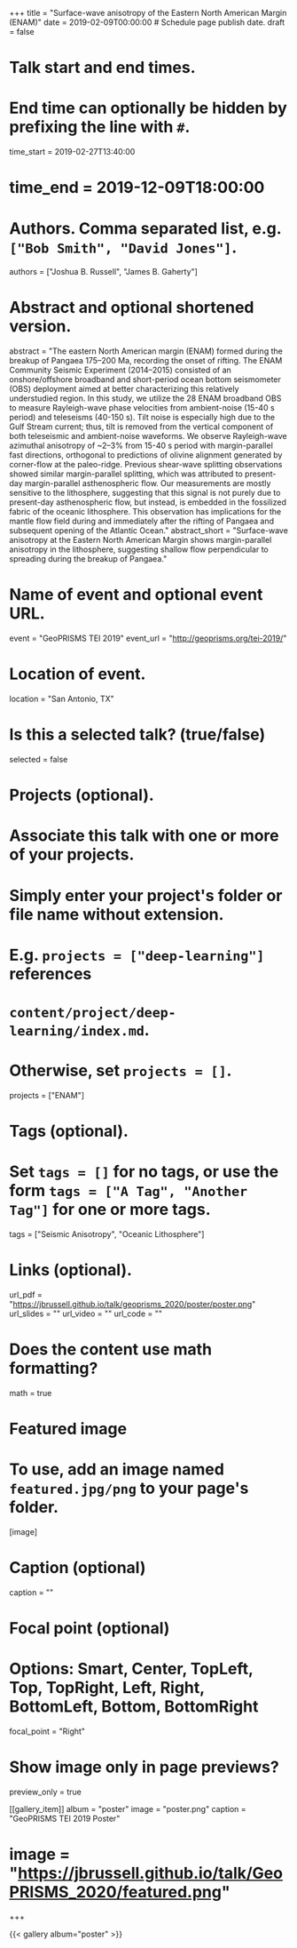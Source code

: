 +++
title = "Surface-wave anisotropy of the Eastern North American Margin (ENAM)"
date = 2019-02-09T00:00:00  # Schedule page publish date.
draft = false

# Talk start and end times.
#   End time can optionally be hidden by prefixing the line with `#`.
time_start = 2019-02-27T13:40:00
# time_end = 2019-12-09T18:00:00

# Authors. Comma separated list, e.g. `["Bob Smith", "David Jones"]`.
authors = ["Joshua B. Russell", "James B. Gaherty"]

# Abstract and optional shortened version.
abstract = "The eastern North American margin (ENAM) formed during the breakup of Pangaea 175–200 Ma, recording the onset of rifting. The ENAM Community Seismic Experiment (2014–2015) consisted of an onshore/offshore broadband and short-period ocean bottom seismometer (OBS) deployment aimed at better characterizing this relatively understudied region. In this study, we utilize the 28 ENAM broadband OBS to measure Rayleigh-wave phase velocities from ambient-noise (15-40 s period) and teleseisms (40-150 s). Tilt noise is especially high due to the Gulf Stream current; thus, tilt is removed from the vertical component of both teleseismic and ambient-noise waveforms. We observe Rayleigh-wave azimuthal anisotropy of ~2–3% from 15-40 s period with margin-parallel fast directions, orthogonal to predictions of olivine alignment generated by corner-flow at the paleo-ridge. Previous shear-wave splitting observations showed similar margin-parallel splitting, which was attributed to present-day margin-parallel asthenospheric flow. Our measurements are mostly sensitive to the lithosphere, suggesting that this signal is not purely due to present-day asthenospheric flow, but instead, is embedded in the fossilized fabric of the oceanic lithosphere. This observation has implications for the mantle flow field during and immediately after the rifting of Pangaea and subsequent opening of the Atlantic Ocean."
abstract_short = "Surface-wave anisotropy at the Eastern North American Margin shows margin-parallel anisotropy in the lithosphere, suggesting shallow flow perpendicular to spreading during the breakup of Pangaea."

# Name of event and optional event URL.
event = "GeoPRISMS TEI 2019"
event_url = "http://geoprisms.org/tei-2019/"

# Location of event.
location = "San Antonio, TX"

# Is this a selected talk? (true/false)
selected = false

# Projects (optional).
#   Associate this talk with one or more of your projects.
#   Simply enter your project's folder or file name without extension.
#   E.g. `projects = ["deep-learning"]` references 
#   `content/project/deep-learning/index.md`.
#   Otherwise, set `projects = []`.
projects = ["ENAM"]

# Tags (optional).
#   Set `tags = []` for no tags, or use the form `tags = ["A Tag", "Another Tag"]` for one or more tags.
tags = ["Seismic Anisotropy", "Oceanic Lithosphere"]

# Links (optional).
url_pdf = "https://jbrussell.github.io/talk/geoprisms_2020/poster/poster.png"
url_slides = ""
url_video = ""
url_code = ""

# Does the content use math formatting?
math = true

# Featured image
# To use, add an image named `featured.jpg/png` to your page's folder. 
[image]
  # Caption (optional)
  caption = ""

  # Focal point (optional)
  # Options: Smart, Center, TopLeft, Top, TopRight, Left, Right, BottomLeft, Bottom, BottomRight
  focal_point = "Right"
  
  # Show image only in page previews?
  preview_only = true
  
[[gallery_item]]
  album = "poster"
  image = "poster.png"
  caption = "GeoPRISMS TEI 2019 Poster"
  
  # image = "https://jbrussell.github.io/talk/GeoPRISMS_2020/featured.png"
  
+++

<!-- <img src="featured.png" alt="GeoPRISMS TEI 2019 Poster"> -->

{{< gallery album="poster" >}}

